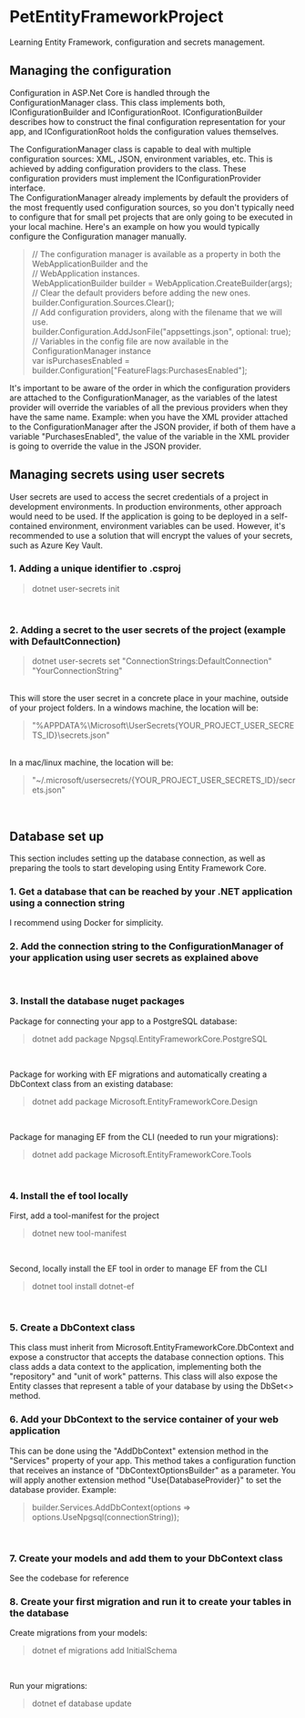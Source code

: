 # PetEntityFrameworkProject
Learning Entity Framework, configuration and secrets management.

## Managing the configuration
Configuration in ASP.Net Core is handled through the ConfigurationManager class. This class implements both,
IConfigurationBuilder and IConfigurationRoot. IConfigurationBuilder describes how to construct the final configuration representation for your app, and IConfigurationRoot holds the configuration values themselves.

The ConfigurationManager class is capable to deal with multiple configuration sources: XML, JSON, environment
variables, etc. This is achieved by adding configuration providers to the class. These configuration providers
must implement the IConfigurationProvider interface.
<br>
The ConfigurationManager already implements by default the providers of the most frequently used configuration
sources, so you don't typically need to configure that for small pet projects that are only going to be 
executed in your local machine. Here's an example on how you would typically configure the Configuration manager manually.
<br>

> // The configuration manager is available as a property in both the WebApplicationBuilder and the <br>
> // WebApplication instances. <br>
> WebApplicationBuilder builder = WebApplication.CreateBuilder(args); <br>
> // Clear the default providers before adding the new ones. <br>
> builder.Configuration.Sources.Clear(); <br>
> // Add configuration providers, along with the filename that we will use. <br>
> builder.Configuration.AddJsonFile("appsettings.json", optional: true); <br>
> // Variables in the config file are now available in the ConfigurationManager instance <br>
> var isPurchasesEnabled = builder.Configuration["FeatureFlags:PurchasesEnabled"]; <br>

It's important to be aware of the order in which the configuration providers are attached to the 
ConfigurationManager, as the variables of the latest provider will override the variables of all the previous
providers when they have the same name. Example: when you have the XML provider attached to the ConfigurationManager after the JSON provider, if both of them have a variable "PurchasesEnabled", the value
of the variable in the XML provider is going to override the value in the JSON provider.
<br>

## Managing secrets using user secrets
User secrets are used to access the secret credentials of a project in development environments. In 
production environments, other approach would need to be used. If the application is going to be deployed
in a self-contained environment, environment variables can be used. However, it's recommended to use a 
solution that will encrypt the values of your secrets, such as Azure Key Vault.

### 1. Adding a unique identifier to .csproj
> dotnet user-secrets init
<br>

### 2. Adding a secret to the user secrets of the project (example with DefaultConnection)
> dotnet user-secrets set "ConnectionStrings:DefaultConnection" "YourConnectionString"
<br>
This will store the user secret in a concrete place in your machine, outside of your project folders.
In a windows machine, the location will be:

> "%APPDATA%\Microsoft\UserSecrets\{YOUR_PROJECT_USER_SECRETS_ID}\secrets.json"
<br>
In a mac/linux machine, the location will be:

> "~/.microsoft/usersecrets/{YOUR_PROJECT_USER_SECRETS_ID}/secrets.json"
<br>

## Database set up
This section includes setting up the database connection, as well as preparing the tools to start developing using Entity Framework Core.
<br>

### 1. Get a database that can be reached by your .NET application using a connection string
I recommend using Docker for simplicity.
<br>

### 2. Add the connection string to the ConfigurationManager of your application using user secrets as explained above
<br>

### 3. Install the database nuget packages
Package for connecting your app to a PostgreSQL database:
> dotnet add package Npgsql.EntityFrameworkCore.PostgreSQL
<br>

Package for working with EF migrations and automatically creating a DbContext class from an existing database:
> dotnet add package Microsoft.EntityFrameworkCore.Design
<br>

Package for managing EF from the CLI (needed to run your migrations):
> dotnet add package Microsoft.EntityFrameworkCore.Tools
<br>

### 4. Install the ef tool locally
First, add a tool-manifest for the project
> dotnet new tool-manifest
<br>

Second, locally install the EF tool in order to manage EF from the CLI
> dotnet tool install dotnet-ef
<br> 

### 5. Create a DbContext class
This class must inherit from Microsoft.EntityFrameworkCore.DbContext and expose a constructor that accepts the database connection options. This class adds a data context to the application, implementing both the "repository" and "unit of work" patterns. This class will also expose the Entity classes that represent a table of your database by using the DbSet<> method.
<br>

### 6. Add your DbContext to the service container of your web application
This can be done using the "AddDbContext" extension method in the "Services" property of your app. This method takes a configuration function that receives an instance of "DbContextOptionsBuilder" as a parameter. You will apply another extension method 
"Use{DatabaseProvider}" to set the database provider. Example:
> builder.Services.AddDbContext<AppDbContext>(options => options.UseNpgsql(connectionString));
<br>

### 7. Create your models and add them to your DbContext class
See the codebase for reference
<br>

### 8. Create your first migration and run it to create your tables in the database
Create migrations from your models:
> dotnet ef migrations add InitialSchema
<br>

Run your migrations:
> dotnet ef database update
<br>
